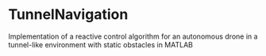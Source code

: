 # TunnelNavigation
Implementation of a reactive control algorithm for an autonomous drone  in a tunnel-like environment with static obstacles in MATLAB
